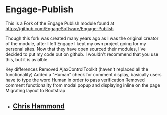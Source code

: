 Engage-Publish
==============

This is a Fork of the Engage Publish module found at https://github.com/EngageSoftware/Engage-Publish

Though this fork was created many years ago as I was the original creator of the module, after I left Engage I kept my own project going for my personal sites. Now that they have open sourced their modules, I've decided to put my code out on github. I wouldn't recommend that you use this, but it is avialble.

Key differences
Removed AjaxControlToolkit (haven't replaced all the functionality)
Added a "Human" check for comment display, basically users have to type the word Human in order to pass verification
Removed comment functionality from modal popup and displaying inline on the page
Migrating layout to Bootstrap

 - [Chris Hammond](https://www.chrishammond.com/)
	- 
